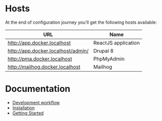 # Hosts

At the end of configuration journey you'll get the following hosts available:

| URL                                    | Name                |
| -------------------------------------- | ------------------- |
| http://app.docker.localhost            | ReactJS application |
| http://app.docker.localhost/admin/     | Drupal 8            |
| http://pma.docker.localhost            | PhpMyAdmin          |
| http://mailhog.docker.localhost        | Mailhog             |

# Documentation

- [Development workflow](/docs/0.DevelopmentWorkflow.md) 
- [Installation](/docs/1.Installation.md) 
- [Getting Started](/docs/2.GettingStarted.md) 
